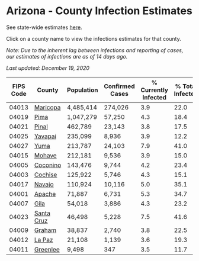 # Arizona - County Infection Estimates

See state-wide estimates [here](/infections/us-az).

Click on a county name to view the infections estimates for that county.

*Note: Due to the inherent lag between infections and reporting of cases, our estimates of infections are as of 14 days ago.*

*Last updated: December 19, 2020*

|   FIPS Code |                   County |   Population |   Confirmed Cases |   % Currently Infected |   % Total Infected |
|-------------|--------------------------|--------------|-------------------|------------------------|--------------------|
|       04013 |     [Maricopa](maricopa) |    4,485,414 |           274,026 |                    3.9 |               22.0 |
|       04019 |             [Pima](pima) |    1,047,279 |            57,250 |                    4.3 |               18.4 |
|       04021 |           [Pinal](pinal) |      462,789 |            23,143 |                    3.8 |               17.5 |
|       04025 |       [Yavapai](yavapai) |      235,099 |             8,936 |                    3.9 |               12.2 |
|       04027 |             [Yuma](yuma) |      213,787 |            24,103 |                    7.9 |               41.0 |
|       04015 |         [Mohave](mohave) |      212,181 |             9,536 |                    3.9 |               15.0 |
|       04005 |     [Coconino](coconino) |      143,476 |             9,744 |                    4.2 |               23.4 |
|       04003 |       [Cochise](cochise) |      125,922 |             5,746 |                    4.3 |               15.1 |
|       04017 |         [Navajo](navajo) |      110,924 |            10,116 |                    5.0 |               35.1 |
|       04001 |         [Apache](apache) |       71,887 |             6,731 |                    5.3 |               34.7 |
|       04007 |             [Gila](gila) |       54,018 |             3,886 |                    4.3 |               23.2 |
|       04023 | [Santa Cruz](santa-cruz) |       46,498 |             5,228 |                    7.5 |               41.6 |
|       04009 |         [Graham](graham) |       38,837 |             2,740 |                    3.8 |               22.5 |
|       04012 |         [La Paz](la-paz) |       21,108 |             1,139 |                    3.6 |               19.3 |
|       04011 |     [Greenlee](greenlee) |        9,498 |               347 |                    3.5 |               11.7 |